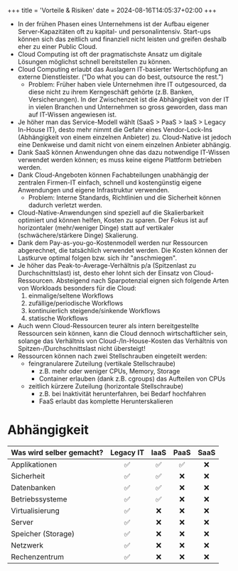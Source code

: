 +++
title = 'Vorteile & Risiken'
date = 2024-08-16T14:05:37+02:00
+++

- In der frühen Phasen eines Unternehmens ist der Aufbau eigener
  Server-Kapazitäten oft zu kapital- und personalintensiv. Start-ups können
  sich das zeitlich und finanziell nicht leisten und greifen deshalb eher zu
  einer Public Cloud.
- Cloud Computing ist oft der pragmatischste Ansatz um digitale Lösungen
  möglichst schnell bereitstellen zu können. 
- Cloud Computing erlaubt das Auslagern IT-basierter Wertschöpfung an externe
  Dienstleister. ("Do what you can do best, outsource the rest.")
    - Problem: Früher haben viele Unternehmen ihre IT outgesourced, da diese
      nicht zu ihrem Kerngeschäft gehörte (z.B. Banken, Versicherungen). In der
      Zwischenzeit ist die Abhängigkeit von der IT in vielen Branchen und
      Unternehmen so gross geworden, dass man auf IT-Wissen angewiesen ist.
- Je höher man das Service-Modell wählt (SaaS > PaaS > IaaS > Legacy In-House
  IT), desto mehr nimmt die Gefahr eines Vendor-Lock-Ins (Abhängigkeit von
  einem einzelnen Anbieter) zu. Cloud-Native ist jedoch eine Denkweise und
  damit nicht von einem einzelnen Anbieter abhängig.
- Dank SaaS können Anwendungen ohne das dazu notwendige IT-Wissen verwendet
  werden können; es muss keine eigene Plattform betrieben werden.
- Dank Cloud-Angeboten können Fachabteilungen unabhängig der zentralen
  Firmen-IT einfach, schnell und kostengünstig eigene Anwendungen und eigene
  Infrastruktur verwenden.
    - Problem: Interne Standards, Richtlinien und die Sicherheit können dadurch
      verletzt werden.
- Cloud-Native-Anwendungen sind speziell auf die Skalierbarkeit optimiert und
  können helfen, Kosten zu sparen. Der Fokus ist auf horizontaler (mehr/weniger
  Dinge) statt auf vertikaler (schwächere/stärkere Dinge) Skalierung.
- Dank dem Pay-as-you-go-Kostenmodell werden nur Ressourcen abgerechnet, die
  tatsächlich verwendet werden. Die Kosten können der Lastkurve optimal folgen
  bzw. sich ihr "anschmiegen".
- Je höher das Peak-to-Average-Verhältnis p/a (Spitzenlast zu
  Durchschnittslast) ist, desto eher lohnt sich der Einsatz von
  Cloud-Ressourcen. Absteigend nach Sparpotenzial eignen sich folgende Arten
  von Workloads besonders für die Cloud:
    1. einmalige/seltene Workflows
    2. zufällige/periodische Workflows
    3. kontinuierlich steigende/sinkende Workflows
    4. statische Workflows
- Auch wenn Cloud-Ressourcen teurer als intern bereitgestellte Ressourcen sein
  können, kann die Cloud dennoch wirtschaftlicher sein, solange das Verhältnis
  von Cloud-/In-House-Kosten das Verhältnis von Spitzen-/Durchschnittslast
  nicht übersteigt!
- Ressourcen können nach zwei Stellschrauben eingeteilt werden:
    - feingranularere Zuteilung (vertikale Stellschraube)
        - z.B. mehr oder weniger CPUs, Memory, Storage
        - Container erlauben (dank z.B. cgroups) das Aufteilen von CPUs
    - zeitlich kürzere Zuteilung (horizontale Stellschraube)
        - z.B. bei Inaktivität herunterfahren, bei Bedarf hochfahren
        - FaaS erlaubt das komplette Herunterskalieren

# Abhängigkeit

| Was wird selber gemacht? |      Legacy IT     |        IaaS        |        PaaS        | SaaS |
|--------------------------|:------------------:|:------------------:|:------------------:|:----:|
| Applikationen            | :white_check_mark: | :white_check_mark: | :white_check_mark: |  :x: |
| Sicherheit               | :white_check_mark: | :white_check_mark: |         :x:        |  :x: |
| Datenbanken              | :white_check_mark: | :white_check_mark: |         :x:        |  :x: |
| Betriebssysteme          | :white_check_mark: | :white_check_mark: |         :x:        |  :x: |
| Virtualisierung          | :white_check_mark: |         :x:        |         :x:        |  :x: |
| Server                   | :white_check_mark: |         :x:        |         :x:        |  :x: |
| Speicher (Storage)       | :white_check_mark: |         :x:        |         :x:        |  :x: |
| Netzwerk                 | :white_check_mark: |         :x:        |         :x:        |  :x: |
| Rechenzentrum            | :white_check_mark: |         :x:        |         :x:        |  :x: |
